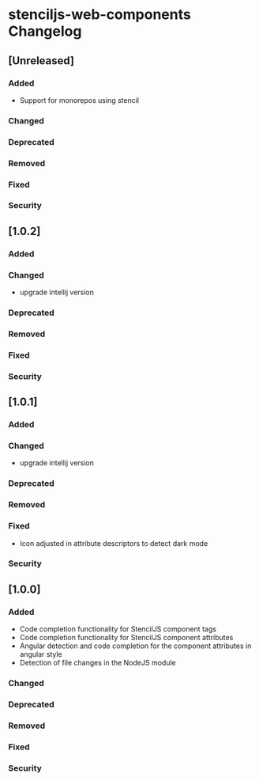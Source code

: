 <!-- Keep a Changelog guide -> https://keepachangelog.com -->

# stenciljs-web-components Changelog

## [Unreleased]
### Added
- Support for monorepos using stencil 

### Changed

### Deprecated

### Removed

### Fixed

### Security
## [1.0.2]
### Added

### Changed
- upgrade intellij version

### Deprecated

### Removed

### Fixed

### Security
## [1.0.1]
### Added

### Changed
- upgrade intellij version

### Deprecated

### Removed

### Fixed
- Icon adjusted in attribute descriptors to detect dark mode
### Security
## [1.0.0]
### Added
- Code completion functionality for StencilJS component tags
- Code completion functionality for StencilJS component attributes
- Angular detection and code completion for the component attributes in angular style
- Detection of file changes in the NodeJS module
### Changed

### Deprecated

### Removed

### Fixed

### Security
